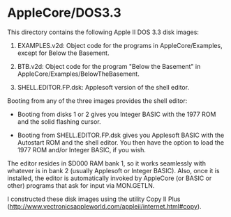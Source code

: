 AppleCore/DOS3.3
================

This directory contains the following Apple II DOS 3.3 disk images:

1.  EXAMPLES.v2d: Object code for the programs in AppleCore/Examples,
    except for Below the Basement.

2.  BTB.v2d: Object code for the program "Below the Basement" in
    AppleCore/Examples/BelowTheBasement.

3.  SHELL.EDITOR.FP.dsk: Applesoft version of the shell editor.

Booting from any of the three images provides the shell editor:

  - Booting from disks 1 or 2 gives you Integer BASIC with the 1977
    ROM and the solid flashing cursor.

  - Booting from SHELL.EDITOR.FP.dsk gives you Applesoft BASIC with
    the Autostart ROM and the shell editor.  You then have the option
    to load the 1977 ROM and/or Integer BASIC, if you wish.

The editor resides in $D000 RAM bank 1, so it works seamlessly with
whatever is in bank 2 (usually Applesoft or Integer BASIC).  Also,
once it is installed, the editor is automatically invoked by AppleCore
(or BASIC or other) programs that ask for input via MON.GETLN.

I constructed these disk images using the utility Copy II Plus
(http://www.vectronicsappleworld.com/appleii/internet.html#copy).

